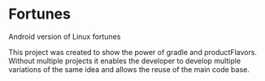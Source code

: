 # Fortunes
Android version of Linux fortunes

This project was created to show the power of gradle and productFlavors. Without multiple projects it enables the developer to develop multiple variations of the same idea and allows the reuse of the main code base.


